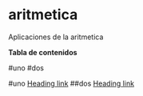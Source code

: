 # aritmetica
Aplicaciones de la aritmetica

**Tabla de contenidos**

#uno
#dos



#uno [Heading link](https://github.com/pandao/editor.md "Heading link")
##dos [Heading link](https://github.com/pandao/editor.md "Heading link")
